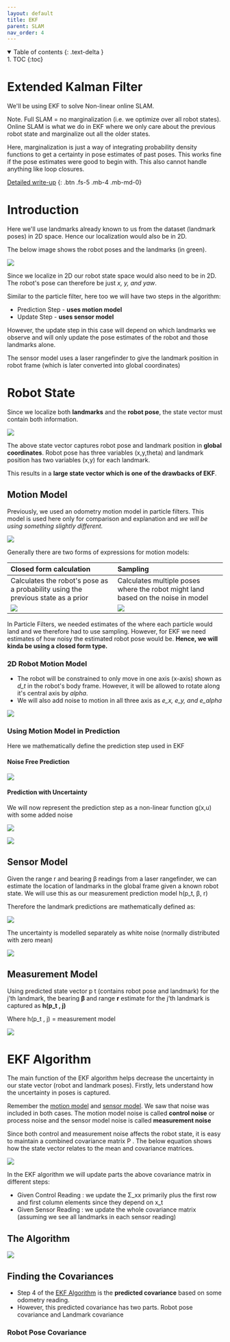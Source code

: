```yaml
---
layout: default
title: EKF
parent: SLAM
nav_order: 4
---
```


<details open markdown="block">
  <summary>
    Table of contents
  {: .text-delta }
  </summary>
1. TOC
{:toc}
</details>

# Extended Kalman Filter

We'll be using EKF to solve Non-linear online SLAM.

Note. Full SLAM = no marginalization (i.e. we optimize over all robot states). Online SLAM is
what we do in EKF where we only care about the previous robot state and marginalize out all
the older states.

Here, marginalization is just a way of integrating probability density functions to get
a certainty in pose estimates of past poses. This works fine if the pose estimates were good
to begin with. This also cannot handle anything like loop closures.

[Detailed write-up](https://github.com/sushanthj/SLAM-and-Robot-Autonomy/blob/main/SLAM/EKF/SLAM_Assignment_2.pdf)
{: .btn .fs-5 .mb-4 .mb-md-0}

# Introduction

Here we'll use landmarks already known to us from the dataset (landmark poses) in 2D space.
Hence our localization would also be in 2D.

The below image shows the robot poses and the landmarks (in green).

![](/images/SLAM/EKF/Plot_with_grnd.png)

Since we localize in 2D our robot state space would also need to be in 2D. The robot's pose can
therefore be just *x, y, and yaw*.

Similar to the particle filter, here too we will have two steps in the algorithm:
- Prediction Step - **uses motion model**
- Update Step - **uses sensor model**

However, the update step in this case will depend on which landmarks we observe and will only
update the pose estimates of the robot and those landmarks alone.

The sensor model uses a laser rangefinder to give the landmark position in robot frame (which
is later converted into global coordinates)

# Robot State

Since we localize both **landmarks** and the **robot pose**, the state vector must contain
both information.

![](/images/SLAM/EKF/state_vector.png)

The above state vector captures robot pose and landmark position in **global coordinates**.
Robot pose has three variables (x,y,theta) and landmark position has two variables (x,y)
for each landmark.

This results in a **large state vector which is one of the drawbacks of EKF**.

## Motion Model

Previously, we used an odometry motion model in particle filters. This model is used here only
for comparison and explanation and *we will be using something slightly different.*

![](/images/SLAM/EKF/pf_motion_model.png)

Generally there are two forms of expressions for motion models:

|     Closed form calculation                                                         |                                                       Sampling                        |
|:------------------------------------------------------------------------------------|:--------------------------------------------------------------------------------------|
|   Calculates the robot's pose as a probability using the previous state as a prior  |   Calculates multiple poses where the robot might land based on the noise in model    |
| ![](/images/SLAM/EKF/closed_form.png)                                               | ![](/images/SLAM/EKF/sampling_motion.png)                                             |

In Particle Filters, we needed estimates of the where each particle would land and we therefore
had to use sampling. However, for EKF we need estimates of how noisy the estimated robot pose
would be. **Hence, we will kinda be using a closed form type.**


### 2D Robot Motion Model

- The robot will be constrained to only move in one axis (x-axis) shown as *d_t* in the robot's
body frame. However, it will be allowed to rotate along it's central axis by *alpha*.
- We will also add noise to motion in all three axis as *e_x, e_y, and e_alpha*

![](/images/SLAM/EKF/motion_model.png)

### Using Motion Model in Prediction

Here we mathematically define the prediction step used in EKF

#### Noise Free Prediction

![](/images/SLAM/EKF/noise_free_motion_pred.png)

#### Prediction with Uncertainty

We will now represent the prediction step as a non-linear function g(x,u) with some added noise

![](/images/SLAM/EKF/motion_pred_with_unc_1.png)

![](/images/SLAM/EKF/motion_pred_with_unc_2.png)

## Sensor Model

Given the range r and bearing β readings from a laser rangefinder, we can estimate the location of landmarks
in the global frame given a known robot state. We will use this as our measurement prediction model
h(p_t, β, r)

Therefore the landmark predictions are mathematically defined as:

![](/images/SLAM/EKF/landmark_pred_1.png)

The uncertainty is modelled separately as white noise (normally distributed with zero mean)

![](/images/SLAM/EKF/landmark_pred_2.png)

## Measurement Model

Using predicted state vector p t (contains robot pose and landmark) for the j’th landmark, the bearing **β**
and range **r** estimate for the j’th landmark is captured as **h(p_t , j)**

Where h(p_t , j) = measurement model

![](/images/SLAM/EKF/meas_model.png)



# EKF Algorithm

The main function of the EKF algorithm helps decrease the uncertainty in our state vector
(robot and landmark poses). Firstly, lets understand how the uncertainty in poses is captured.

Remember the [motion model](#motion-model) and [sensor model](#sensor-model).
We saw that noise was included in both cases. The motion model noise is called **control noise**
or process noise and the sensor model noise is called **measurement noise**

Since both control and measurement noise affects the robot state, it is easy to maintain a
combined covariance matrix P . The below equation shows how the state vector relates to the
mean and covariance matrices.

![](/images/SLAM/EKF/cov_intro.png)

In the EKF algorithm we will update parts the above covariance matrix in different steps:
- Given Control Reading : we update the Σ_xx primarily plus the first row and first column elements since they depend on x_t
- Given Sensor Reading : we update the whole covariance matrix (assuming we see all landmarks in each sensor reading)

## The Algorithm

![](/images/SLAM/EKF/algo.png)

## Finding the Covariances

- Step 4 of the [EKF Algorithm](#the-algorithm) is the **predicted covariance** based on
  some odometry reading.
- However, this predicted covariance has two parts. Robot pose covariance and Landmark covariance


### Robot Pose Covariance



